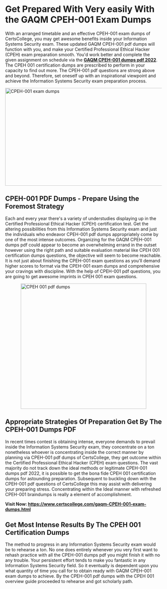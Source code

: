 <h1><strong>Get Prepared With Very easily With the GAQM CPEH-001 Exam Dumps&nbsp;</strong></h1>
<p><span style="font-weight: 400;">With an arranged timetable and an effective  CPEH-001 exam dumps of CertsCollege, you may get awesome benefits inside your Information Systems Security exam. These updated GAQM CPEH-001 pdf dumps will function with you, and make your Certified Professional Ethical Hacker (CPEH) exam preparation smooth. You'd work better and complete the given assignment on schedule via the <strong><a href="https://www.certscollege.com/gaqm-CPEH-001-exam-dumps.html">GAQM CPEH-001 dumps pdf 2022</a></strong>. The CPEH 001 certification dumps are prescribed to perform in your capacity to find out more. The  CPEH-001 pdf questions are strong above and beyond. Therefore, set oneself up with an inspirational viewpoint and achieve the Information Systems Security exam preparation process.&nbsp;</span></p>
<p><span style="font-weight: 400;"><img style="display: block; margin-left: auto; margin-right: auto;" src="https://i.ibb.co/CPDK3ps/Yellow-and-Blue-Initiative-Blog-Banner.png" alt="CPEH-001 exam dumps" width="559" height="315" /></span></p>
<h2><strong>CPEH-001 PDF Dumps - Prepare Using the Foremost Strategy</strong></h2>
<p><span style="font-weight: 400;">Each and every year there's a variety of understudies displaying up in the Certified Professional Ethical Hacker (CPEH) certification test. Get the altering possibilities from this Information Systems Security exam and just the individuals who endeavor CPEH-001 pdf dumps appropriately come by one of the most intense outcomes. Organizing for the GAQM CPEH-001 dumps pdf could appear to become an overwhelming errand in the outset however using the right path and suitable evaluation material like CPEH 001 certification dumps questions, the objective will seem to become reachable. It is not just about finishing the CPEH-001 exam questions as you'll demand higher scores to format via the CPEH-001 exam dumps and comprehensive your cravings with discipline. With the help of CPEH-001 pdf questions, you are going to get awesome imprints in CPEH 001 exam questions.</span></p>
<p><span style="font-weight: 400;"><a href="https://tinyurl.com/4cyb7s5d"><img style="display: block; margin-left: auto; margin-right: auto;" src="https://i.ibb.co/9tMrhdY/Teacher-Appreciation-Invitation.png" alt="CPEH 001 pdf dumps " width="404" height="404" /></a></span></p>
<h2><strong>Appropriate Strategies Of Preparation Get By The CPEH-001 Dumps PDF</strong></h2>
<p><span style="font-weight: 400;">In recent times contest is obtaining intense, everyone demands to prevail inside the Information Systems Security exam, they concentrate on a ton nonetheless whoever is concentrating inside the correct manner by planning via CPEH-001 pdf dumps of CertsCollege, they get outcome within the Certified Professional Ethical Hacker (CPEH) exam questions. The vast majority do not track down the ideal methods or legitimate CPEH-001 dumps pdf 2022, it is possible to get the bona fide CPEH 001 certification dumps for astounding preparation. Subsequent to buckling down with the  CPEH-001 pdf questions of CertsCollege this may assist with delivering your preparing stress. Concentrating within the Ideal manner with refreshed CPEH-001 braindumps is really a element of accomplishment.</span></p>
<p><span style="font-weight: 400;"><strong>Visit Now: <a href="https://www.certscollege.com/gaqm-CPEH-001-exam-dumps.html">https://www.certscollege.com/gaqm-CPEH-001-exam-dumps.html</a></strong></span></p>
<h2><strong>Get Most Intense Results By The CPEH 001 Certification Dumps</strong></h2>
<p><span style="font-weight: 400;">The method to progress in any Information Systems Security exam would be to rehearse a ton. No one does entirely whenever you very first want to rehash practice with all the CPEH-001 dumps pdf you might finish it with no any trouble. Your persistent effort tends to make you fantastic in any Information Systems Security field. So it eventually is dependent upon you what quantity of time you call for to obtain ready with GAQM CPEH-001 exam dumps to achieve. By the CPEH-001 pdf dumps with the CPEH 001 overview guide proceeded to rehearse and got scholarly path.</span></p>
